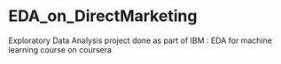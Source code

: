 # EDA_on_DirectMarketing
Exploratory Data Analysis project done as part of IBM : EDA for machine learning course on coursera
